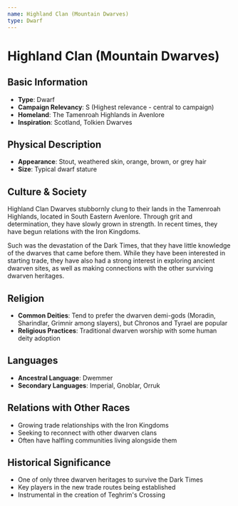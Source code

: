 ```yaml
---
name: Highland Clan (Mountain Dwarves)
type: Dwarf
---
```


# Highland Clan (Mountain Dwarves)

## Basic Information
- **Type**: Dwarf
- **Campaign Relevancy**: S (Highest relevance - central to campaign)
- **Homeland**: The Tamenroah Highlands in Avenlore
- **Inspiration**: Scotland, Tolkien Dwarves

## Physical Description
- **Appearance**: Stout, weathered skin, orange, brown, or grey hair
- **Size**: Typical dwarf stature

## Culture & Society
Highland Clan Dwarves stubbornly clung to their lands in the Tamenroah Highlands, located in South Eastern Avenlore. Through grit and determination, they have slowly grown in strength. In recent times, they have begun relations with the Iron Kingdoms.

Such was the devastation of the Dark Times, that they have little knowledge of the dwarves that came before them. While they have been interested in starting trade, they have also had a strong interest in exploring ancient dwarven sites, as well as making connections with the other surviving dwarven heritages.

## Religion
- **Common Deities**: Tend to prefer the dwarven demi-gods (Moradin, Sharindlar, Grimnir among slayers), but Chronos and Tyrael are popular
- **Religious Practices**: Traditional dwarven worship with some human deity adoption

## Languages
- **Ancestral Language**: Dwemmer
- **Secondary Languages**: Imperial, Gnoblar, Orruk

## Relations with Other Races
- Growing trade relationships with the Iron Kingdoms
- Seeking to reconnect with other dwarven clans
- Often have halfling communities living alongside them

## Historical Significance
- One of only three dwarven heritages to survive the Dark Times
- Key players in the new trade routes being established
- Instrumental in the creation of Teghrim's Crossing